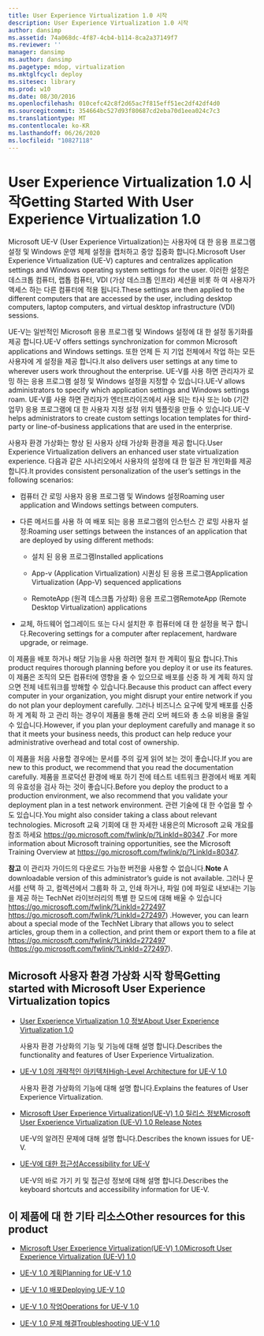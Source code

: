 ```yaml
---
title: User Experience Virtualization 1.0 시작
description: User Experience Virtualization 1.0 시작
author: dansimp
ms.assetid: 74a068dc-4f87-4cb4-b114-8ca2a37149f7
ms.reviewer: ''
manager: dansimp
ms.author: dansimp
ms.pagetype: mdop, virtualization
ms.mktglfcycl: deploy
ms.sitesec: library
ms.prod: w10
ms.date: 08/30/2016
ms.openlocfilehash: 010cefc42c8f2d65ac7f815eff51ec2df42df4d0
ms.sourcegitcommit: 354664bc527d93f80687cd2eba70d1eea024c7c3
ms.translationtype: MT
ms.contentlocale: ko-KR
ms.lasthandoff: 06/26/2020
ms.locfileid: "10827118"
---
```

# <span data-ttu-id="a4314-103">User Experience Virtualization 1.0 시작</span><span class="sxs-lookup"><span data-stu-id="a4314-103">Getting Started With User Experience Virtualization 1.0</span></span>


<span data-ttu-id="a4314-104">Microsoft UE-V (User Experience Virtualization)는 사용자에 대 한 응용 프로그램 설정 및 Windows 운영 체제 설정을 캡처하고 중앙 집중화 합니다.</span><span class="sxs-lookup"><span data-stu-id="a4314-104">Microsoft User Experience Virtualization (UE-V) captures and centralizes application settings and Windows operating system settings for the user.</span></span> <span data-ttu-id="a4314-105">이러한 설정은 데스크톱 컴퓨터, 랩톱 컴퓨터, VDI (가상 데스크톱 인프라) 세션을 비롯 하 여 사용자가 액세스 하는 다른 컴퓨터에 적용 됩니다.</span><span class="sxs-lookup"><span data-stu-id="a4314-105">These settings are then applied to the different computers that are accessed by the user, including desktop computers, laptop computers, and virtual desktop infrastructure (VDI) sessions.</span></span>

<span data-ttu-id="a4314-106">UE-V는 일반적인 Microsoft 응용 프로그램 및 Windows 설정에 대 한 설정 동기화를 제공 합니다.</span><span class="sxs-lookup"><span data-stu-id="a4314-106">UE-V offers settings synchronization for common Microsoft applications and Windows settings.</span></span> <span data-ttu-id="a4314-107">또한 언제 든 지 기업 전체에서 작업 하는 모든 사용자에 게 설정을 제공 합니다.</span><span class="sxs-lookup"><span data-stu-id="a4314-107">It also delivers user settings at any time to wherever users work throughout the enterprise.</span></span> <span data-ttu-id="a4314-108">UE-V를 사용 하면 관리자가 로밍 하는 응용 프로그램 설정 및 Windows 설정을 지정할 수 있습니다.</span><span class="sxs-lookup"><span data-stu-id="a4314-108">UE-V allows administrators to specify which application settings and Windows settings roam.</span></span> <span data-ttu-id="a4314-109">UE-V를 사용 하면 관리자가 엔터프라이즈에서 사용 되는 타사 또는 lob (기간 업무) 응용 프로그램에 대 한 사용자 지정 설정 위치 템플릿을 만들 수 있습니다.</span><span class="sxs-lookup"><span data-stu-id="a4314-109">UE-V helps administrators to create custom settings location templates for third-party or line-of-business applications that are used in the enterprise.</span></span>

<span data-ttu-id="a4314-110">사용자 환경 가상화는 향상 된 사용자 상태 가상화 환경을 제공 합니다.</span><span class="sxs-lookup"><span data-stu-id="a4314-110">User Experience Virtualization delivers an enhanced user state virtualization experience.</span></span> <span data-ttu-id="a4314-111">다음과 같은 시나리오에서 사용자의 설정에 대 한 일관 된 개인화를 제공 합니다.</span><span class="sxs-lookup"><span data-stu-id="a4314-111">It provides consistent personalization of the user’s settings in the following scenarios:</span></span>

-   <span data-ttu-id="a4314-112">컴퓨터 간 로밍 사용자 응용 프로그램 및 Windows 설정</span><span class="sxs-lookup"><span data-stu-id="a4314-112">Roaming user application and Windows settings between computers.</span></span>

-   <span data-ttu-id="a4314-113">다른 메서드를 사용 하 여 배포 되는 응용 프로그램의 인스턴스 간 로밍 사용자 설정:</span><span class="sxs-lookup"><span data-stu-id="a4314-113">Roaming user settings between the instances of an application that are deployed by using different methods:</span></span>

    -   <span data-ttu-id="a4314-114">설치 된 응용 프로그램</span><span class="sxs-lookup"><span data-stu-id="a4314-114">Installed applications</span></span>

    -   <span data-ttu-id="a4314-115">App-v (Application Virtualization) 시퀀싱 된 응용 프로그램</span><span class="sxs-lookup"><span data-stu-id="a4314-115">Application Virtualization (App-V) sequenced applications</span></span>

    -   <span data-ttu-id="a4314-116">RemoteApp (원격 데스크톱 가상화) 응용 프로그램</span><span class="sxs-lookup"><span data-stu-id="a4314-116">RemoteApp (Remote Desktop Virtualization) applications</span></span>

-   <span data-ttu-id="a4314-117">교체, 하드웨어 업그레이드 또는 다시 설치한 후 컴퓨터에 대 한 설정을 복구 합니다.</span><span class="sxs-lookup"><span data-stu-id="a4314-117">Recovering settings for a computer after replacement, hardware upgrade, or reimage.</span></span>

<span data-ttu-id="a4314-118">이 제품을 배포 하거나 해당 기능을 사용 하려면 철저 한 계획이 필요 합니다.</span><span class="sxs-lookup"><span data-stu-id="a4314-118">This product requires thorough planning before you deploy it or use its features.</span></span> <span data-ttu-id="a4314-119">이 제품은 조직의 모든 컴퓨터에 영향을 줄 수 있으므로 배포를 신중 하 게 계획 하지 않으면 전체 네트워크를 방해할 수 있습니다.</span><span class="sxs-lookup"><span data-stu-id="a4314-119">Because this product can affect every computer in your organization, you might disrupt your entire network if you do not plan your deployment carefully.</span></span> <span data-ttu-id="a4314-120">그러나 비즈니스 요구에 맞게 배포를 신중 하 게 계획 하 고 관리 하는 경우이 제품을 통해 관리 오버 헤드와 총 소유 비용을 줄일 수 있습니다.</span><span class="sxs-lookup"><span data-stu-id="a4314-120">However, if you plan your deployment carefully and manage it so that it meets your business needs, this product can help reduce your administrative overhead and total cost of ownership.</span></span>

<span data-ttu-id="a4314-121">이 제품을 처음 사용할 경우에는 문서를 주의 깊게 읽어 보는 것이 좋습니다.</span><span class="sxs-lookup"><span data-stu-id="a4314-121">If you are new to this product, we recommend that you read the documentation carefully.</span></span> <span data-ttu-id="a4314-122">제품을 프로덕션 환경에 배포 하기 전에 테스트 네트워크 환경에서 배포 계획의 유효성을 검사 하는 것이 좋습니다.</span><span class="sxs-lookup"><span data-stu-id="a4314-122">Before you deploy the product to a production environment, we also recommend that you validate your deployment plan in a test network environment.</span></span> <span data-ttu-id="a4314-123">관련 기술에 대 한 수업을 할 수도 있습니다.</span><span class="sxs-lookup"><span data-stu-id="a4314-123">You might also consider taking a class about relevant technologies.</span></span> <span data-ttu-id="a4314-124">Microsoft 교육 기회에 대 한 자세한 내용은의 Microsoft 교육 개요를 참조 하세요 <https://go.microsoft.com/fwlink/p/?LinkId=80347> .</span><span class="sxs-lookup"><span data-stu-id="a4314-124">For more information about Microsoft training opportunities, see the Microsoft Training Overview at <https://go.microsoft.com/fwlink/p/?LinkId=80347>.</span></span>

<span data-ttu-id="a4314-125">**참고**  이 관리자 가이드의 다운로드 가능한 버전을 사용할 수 없습니다.</span><span class="sxs-lookup"><span data-stu-id="a4314-125">**Note** A downloadable version of this administrator’s guide is not available.</span></span> <span data-ttu-id="a4314-126">그러나 문서를 선택 하 고, 컬렉션에서 그룹화 하 고, 인쇄 하거나, 파일 ()에 파일로 내보내는 기능을 제공 하는 TechNet 라이브러리의 특별 한 모드에 대해 배울 수 있습니다 <https://go.microsoft.com/fwlink/?LinkId=272497> https://go.microsoft.com/fwlink/?LinkId=272497) .</span><span class="sxs-lookup"><span data-stu-id="a4314-126">However, you can learn about a special mode of the TechNet Library that allows you to select articles, group them in a collection, and print them or export them to a file at <https://go.microsoft.com/fwlink/?LinkId=272497> (https://go.microsoft.com/fwlink/?LinkId=272497).</span></span>

 

## <span data-ttu-id="a4314-127">Microsoft 사용자 환경 가상화 시작 항목</span><span class="sxs-lookup"><span data-stu-id="a4314-127">Getting started with Microsoft User Experience Virtualization topics</span></span>


-   [<span data-ttu-id="a4314-128">User Experience Virtualization 1.0 정보</span><span class="sxs-lookup"><span data-stu-id="a4314-128">About User Experience Virtualization 1.0</span></span>](about-user-experience-virtualization-10.md)

    <span data-ttu-id="a4314-129">사용자 환경 가상화의 기능 및 기능에 대해 설명 합니다.</span><span class="sxs-lookup"><span data-stu-id="a4314-129">Describes the functionality and features of User Experience Virtualization.</span></span>

-   [<span data-ttu-id="a4314-130">UE-V 1.0의 개략적인 아키텍처</span><span class="sxs-lookup"><span data-stu-id="a4314-130">High-Level Architecture for UE-V 1.0</span></span>](high-level-architecture-for-ue-v-10.md)

    <span data-ttu-id="a4314-131">사용자 환경 가상화의 기능에 대해 설명 합니다.</span><span class="sxs-lookup"><span data-stu-id="a4314-131">Explains the features of User Experience Virtualization.</span></span>

-   [<span data-ttu-id="a4314-132">Microsoft User Experience Virtualization(UE-V) 1.0 릴리스 정보</span><span class="sxs-lookup"><span data-stu-id="a4314-132">Microsoft User Experience Virtualization (UE-V) 1.0 Release Notes</span></span>](microsoft-user-experience-virtualization--ue-v--10-release-notes.md)

    <span data-ttu-id="a4314-133">UE-V의 알려진 문제에 대해 설명 합니다.</span><span class="sxs-lookup"><span data-stu-id="a4314-133">Describes the known issues for UE-V.</span></span>

-   [<span data-ttu-id="a4314-134">UE-V에 대한 접근성</span><span class="sxs-lookup"><span data-stu-id="a4314-134">Accessibility for UE-V</span></span>](accessibility-for-ue-v.md)

    <span data-ttu-id="a4314-135">UE-V의 바로 가기 키 및 접근성 정보에 대해 설명 합니다.</span><span class="sxs-lookup"><span data-stu-id="a4314-135">Describes the keyboard shortcuts and accessibility information for UE-V.</span></span>

## <span data-ttu-id="a4314-136">이 제품에 대 한 기타 리소스</span><span class="sxs-lookup"><span data-stu-id="a4314-136">Other resources for this product</span></span>


-   [<span data-ttu-id="a4314-137">Microsoft User Experience Virtualization(UE-V) 1.0</span><span class="sxs-lookup"><span data-stu-id="a4314-137">Microsoft User Experience Virtualization (UE-V) 1.0</span></span>](index.md)

-   [<span data-ttu-id="a4314-138">UE-V 1.0 계획</span><span class="sxs-lookup"><span data-stu-id="a4314-138">Planning for UE-V 1.0</span></span>](planning-for-ue-v-10.md)

-   [<span data-ttu-id="a4314-139">UE-V 1.0 배포</span><span class="sxs-lookup"><span data-stu-id="a4314-139">Deploying UE-V 1.0</span></span>](deploying-ue-v-10.md)

-   [<span data-ttu-id="a4314-140">UE-V 1.0 작업</span><span class="sxs-lookup"><span data-stu-id="a4314-140">Operations for UE-V 1.0</span></span>](operations-for-ue-v-10.md)

-   [<span data-ttu-id="a4314-141">UE-V 1.0 문제 해결</span><span class="sxs-lookup"><span data-stu-id="a4314-141">Troubleshooting UE-V 1.0</span></span>](troubleshooting-ue-v-10.md)

 

 






